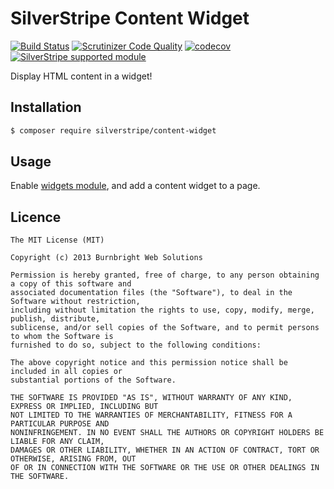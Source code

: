# SilverStripe Content Widget

[![Build Status](https://api.travis-ci.com/silverstripe/silverstripe-content-widget.svg?branch=2)](https://travis-ci.com/silverstripe/silverstripe-content-widget)
[![Scrutinizer Code Quality](https://scrutinizer-ci.com/g/silverstripe/silverstripe-content-widget/badges/quality-score.png?b=master)](https://scrutinizer-ci.com/g/silverstripe/silverstripe-content-widget/?branch=master)
[![codecov](https://codecov.io/gh/silverstripe/silverstripe-content-widget/branch/master/graph/badge.svg)](https://codecov.io/gh/silverstripe/silverstripe-content-widget)
[![SilverStripe supported module](https://img.shields.io/badge/silverstripe-supported-0071C4.svg)](https://www.silverstripe.org/software/addons/silverstripe-commercially-supported-module-list/)

Display HTML content in a widget!

## Installation

```sh
$ composer require silverstripe/content-widget
```

## Usage

Enable [widgets module](https://github.com/silverstripe/silverstripe-widgets), and add a content
widget to a page.

## Licence

```
The MIT License (MIT)

Copyright (c) 2013 Burnbright Web Solutions

Permission is hereby granted, free of charge, to any person obtaining a copy of this software and
associated documentation files (the "Software"), to deal in the Software without restriction,
including without limitation the rights to use, copy, modify, merge, publish, distribute,
sublicense, and/or sell copies of the Software, and to permit persons to whom the Software is
furnished to do so, subject to the following conditions:

The above copyright notice and this permission notice shall be included in all copies or
substantial portions of the Software.

THE SOFTWARE IS PROVIDED "AS IS", WITHOUT WARRANTY OF ANY KIND, EXPRESS OR IMPLIED, INCLUDING BUT
NOT LIMITED TO THE WARRANTIES OF MERCHANTABILITY, FITNESS FOR A PARTICULAR PURPOSE AND
NONINFRINGEMENT. IN NO EVENT SHALL THE AUTHORS OR COPYRIGHT HOLDERS BE LIABLE FOR ANY CLAIM,
DAMAGES OR OTHER LIABILITY, WHETHER IN AN ACTION OF CONTRACT, TORT OR OTHERWISE, ARISING FROM, OUT
OF OR IN CONNECTION WITH THE SOFTWARE OR THE USE OR OTHER DEALINGS IN THE SOFTWARE.
```
